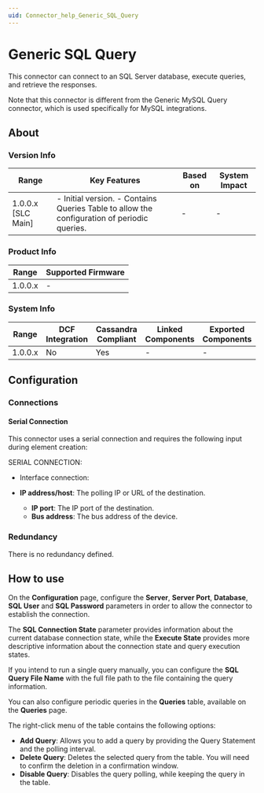 ```yaml
---
uid: Connector_help_Generic_SQL_Query
---
```


# Generic SQL Query

This connector can connect to an SQL Server database, execute queries, and retrieve the responses.

Note that this connector is different from the Generic MySQL Query connector, which is used specifically for MySQL integrations.

## About

### Version Info

| **Range**            | **Key Features**                                                                             | **Based on** | **System Impact** |
|----------------------|----------------------------------------------------------------------------------------------|--------------|-------------------|
| 1.0.0.x \[SLC Main\] | \- Initial version. - Contains Queries Table to allow the configuration of periodic queries. | \-           | \-                |

### Product Info

| **Range** | **Supported Firmware** |
|-----------|------------------------|
| 1.0.0.x   | \-                     |

### System Info

| **Range** | **DCF Integration** | **Cassandra Compliant** | **Linked Components** | **Exported Components** |
|-----------|---------------------|-------------------------|-----------------------|-------------------------|
| 1.0.0.x   | No                  | Yes                     | \-                    | \-                      |

## Configuration

### Connections

#### Serial Connection

This connector uses a serial connection and requires the following input during element creation:

SERIAL CONNECTION:

- Interface connection:

- **IP address/host**: The polling IP or URL of the destination.
  - **IP port**: The IP port of the destination.
  - **Bus address**: The bus address of the device.

### Redundancy

There is no redundancy defined.

## How to use

On the **Configuration** page, configure the **Server**, **Server Port**, **Database**, **SQL User** and **SQL Password** parameters in order to allow the connector to establish the connection.

The **SQL Connection State** parameter provides information about the current database connection state, while the **Execute State** provides more descriptive information about the connection state and query execution states.

If you intend to run a single query manually, you can configure the **SQL Query File Name** with the full file path to the file containing the query information.

You can also configure periodic queries in the **Queries** table, available on the **Queries** page.

The right-click menu of the table contains the following options:

- **Add Query**: Allows you to add a query by providing the Query Statement and the polling interval.
- **Delete Query**: Deletes the selected query from the table. You will need to confirm the deletion in a confirmation window.
- **Disable Query**: Disables the query polling, while keeping the query in the table.
